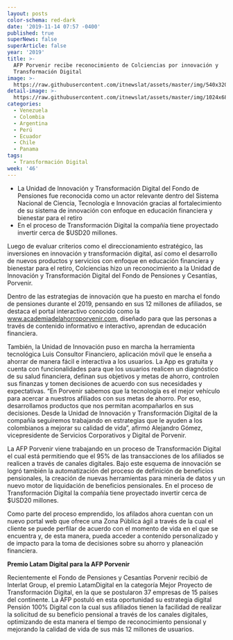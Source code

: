 ```yaml
---
layout: posts
color-schema: red-dark
date: '2019-11-14 07:57 -0400'
published: true
superNews: false
superArticle: false
year: '2019'
title: >-
  AFP Porvenir recibe reconocimiento de Colciencias por innovación y
  Transformación Digital 
image: >-
  https://raw.githubusercontent.com/itnewslat/assets/master/img/540x320/Alejandro-Gomez-p.jpg
detail-image: >-
  https://raw.githubusercontent.com/itnewslat/assets/master/img/1024x680/Alejandro-Gomez-g.jpg
categories:
  - Venezuela
  - Colombia
  - Argentina
  - Perú
  - Ecuador
  - Chile
  - Panama
tags:
  - Transformación Digital
week: '46'
---
```

-	La Unidad de Innovación y Transformación Digital del Fondo de Pensiones fue reconocida como un actor relevante dentro del Sistema Nacional de Ciencia, Tecnología e Innovación gracias al fortalecimiento de su sistema de innovación con enfoque en educación financiera y bienestar para el retiro
-	En el proceso de Transformación Digital la compañía tiene proyectado invertir cerca de $USD20 millones.

Luego de evaluar criterios como el direccionamiento estratégico, las inversiones en innovación y transformación digital, así como el desarrollo de nuevos productos y servicios con enfoque en educación financiera y bienestar para el retiro, Colciencias hizo un reconocimiento a la Unidad de Innovación y Transformación Digital del Fondo de Pensiones y Cesantías, Porvenir.

Dentro de las estrategias de innovación que ha puesto en marcha el fondo de pensiones durante el 2019, pensando en sus 12 millones de afiliados, se destaca el portal interactivo conocido como la  www.academiadelahorroporvenir.com, diseñado para que las personas a través de contenido informativo e interactivo, aprendan de educación financiera. 

También, la Unidad de Innovación puso en marcha la herramienta tecnológica Luis Consultor Financiero, aplicación móvil que le enseña a ahorrar de manera fácil e interactiva a los usuarios. La App es gratuita y cuenta con funcionalidades para que los usuarios realicen un diagnóstico de su salud financiera, definan sus objetivos y metas de ahorro, controlen sus finanzas y tomen decisiones de acuerdo con sus necesidades y expectativas.
“En Porvenir sabemos que la tecnología es el mejor vehículo para acercar a nuestros afiliados con sus metas de ahorro. Por eso, desarrollamos productos que nos permitan acompañarlos en sus decisiones. Desde la Unidad de Innovación y Transformación Digital de la compañía seguiremos trabajando en estrategias que le ayuden a los colombianos a mejorar su calidad de vida”, afirmó Alejandro Gómez, vicepresidente de Servicios Corporativos y Digital de Porvenir.

La AFP Porvenir viene trabajando en un proceso de Transformación Digital el cual está permitiendo que el 95% de las transacciones de los afiliados se realicen a través de canales digitales. Bajo este esquema de innovación se logró también la automatización del proceso de definición de beneficios pensionales, la creación de nuevas herramientas para minería de datos y un nuevo motor de liquidación de beneficios pensionales. En el proceso de Transformación Digital la compañía tiene proyectado invertir cerca de $USD20 millones.

Como parte del proceso emprendido, los afilados ahora cuentan con un nuevo portal web que ofrece una Zona Pública ágil a través de la cual el cliente se puede perfilar de acuerdo con el momento de vida en el que se encuentra y, de esta manera, pueda acceder a contenido personalizado y de impacto para la toma de decisiones sobre su ahorro y planeación financiera.

**Premio Latam Digital para la AFP Porvenir**

Recientemente el Fondo de Pensiones y Cesantías Porvenir recibió de Interlat Group, el premio LatamDigital en la categoría Mejor Proyecto de Transformación Digital, en la que se postularon 37 empresas de 15 países del continente. La AFP postuló en esta oportunidad su estrategia digital Pensión 100% Digital con la cual sus afiliados tienen la facilidad de realizar la solicitud de su beneficio pensional a través de los canales digitales, optimizando de esta manera el tiempo de reconocimiento pensional y mejorando la calidad de vida de sus más 12 millones de usuarios. 